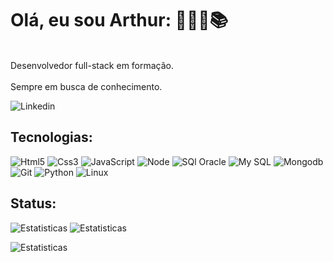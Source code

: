 # Olá, eu sou Arthur: 👨🏻‍💻📚
<br>Desenvolvedor full-stack em formação.</br>
<br>Sempre em busca de conhecimento.</br>

![Linkedin](https://img.shields.io/badge/linkedin-0A66C2?style=for-the-badge&logo=linkedin&logoColor=white&link=https%3A%2F%2Fwww.linkedin.com%2Fin%2Farthur-rocha-5a052221b)


## Tecnologias:

![Html5](https://img.shields.io/badge/Html5-E34F26?style=for-the-badge&logo=html5&logoColor=white)
![Css3](https://img.shields.io/badge/Css3-1572B6?style=for-the-badge&logo=css3&logoColor=white)
![JavaScript](https://img.shields.io/badge/JavaScript-F7DF1E?style=for-the-badge&logo=javascript&logoColor=black)
![Node](https://img.shields.io/badge/node.js-339933?style=for-the-badge&logo=nodedotjs&logoColor=white)
![SQl Oracle](https://img.shields.io/badge/sql%20oracle-F80000?style=for-the-badge&logo=oracle)
![My SQL](https://img.shields.io/badge/MySql-4479A1?style=for-the-badge&logo=mysql&logoColor=white)
![Mongodb](https://img.shields.io/badge/mongodb-47A248?style=for-the-badge&logo=mongodb&logoColor=white)
![Git](https://img.shields.io/badge/git-F05032?style=for-the-badge&logo=git&logoColor=white)
![Python](https://img.shields.io/badge/python-3776AB?style=for-the-badge&logo=python&logoColor=white)
![Linux](https://img.shields.io/badge/linux-FCC624?style=for-the-badge&logo=linux&logoColor=black)


## Status:
![Estatisticas](https://github-readme-stats.vercel.app/api?username=ArthurRocha2100&theme=dark&hide_border=false&include_all_commits=false&count_private=false)
![Estatisticas](https://github-readme-streak-stats.herokuapp.com/?user=ArthurRocha2100&theme=dark&hide_border=false)

![Estatisticas](https://github-readme-stats.vercel.app/api/top-langs/?username=ArthurRocha2100&theme=dark&hide_border=false&include_all_commits=false&count_private=false&layout=compact)


<!--
**ArthurRocha2100/ArthurRocha2100** is a ✨ _special_ ✨ repository because its `README.md` (this file) appears on your GitHub profile.

Here are some ideas to get you started:

- 🔭 I’m currently working on ...
- 🌱 I’m currently learning ...
- 👯 I’m looking to collaborate on ...
- 🤔 I’m looking for help with ...
- 💬 Ask me about ...
- 📫 How to reach me: ...
- 😄 Pronouns: ...
- ⚡ Fun fact: ...
-->
